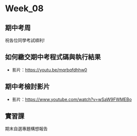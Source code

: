 # Week_08

## 期中考周
   祝各位同學考試順利!
## 如何繳交期中考程式碼與執行結果
  * 影片：https://youtu.be/mqrbqfdhhw0
## 期中考檢討影片
  * 影片：https://www.youtube.com/watch?v=wSaW9FWMEBo

## 實習課
   期末自選專題構想報告
